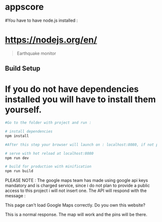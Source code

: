 # appscore
#You have to have node.js installed :

# https://nodejs.org/en/


> Earthquake monitor 

## Build Setup

# If you do not have dependencies installed you will have to install them yourself.

``` bash
#Go to the folder with project and run : 

# install dependencies
npm install

#After this step your browser will launch on : localhost:8080, if not please navigate there .

# serve with hot reload at localhost:8080
npm run dev

# build for production with minification
npm run build
```

PLEASE NOTE : The google maps team has made using google api keys mandatory and is charged service, since i do not plan to provide a public access to this project i will not insert one. 
 The API will respond with the message :

  This page can't load Google Maps correctly.
    Do you own this website?

This is a normal response. The map will work and the pins will be there.
